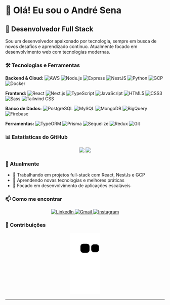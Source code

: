 # 👋 Olá! Eu sou o André Sena

## 🚀 Desenvolvedor Full Stack

Sou um desenvolvedor apaixonado por tecnologia, sempre em busca de novos desafios e aprendizado contínuo. Atualmente focado em desenvolvimento web com tecnologias modernas.

### 🛠️ Tecnologias e Ferramentas

**Backend & Cloud:**
![AWS](https://img.shields.io/badge/AWS-232F3E?style=for-the-badge&logo=amazon-aws&logoColor=white) ![Node.js](https://img.shields.io/badge/Node.js-43853D?style=for-the-badge&logo=node.js&logoColor=white) ![Express](https://img.shields.io/badge/Express-000000?style=for-the-badge&logo=express&logoColor=white) ![NestJS](https://img.shields.io/badge/NestJS-E0234E?style=for-the-badge&logo=nestjs&logoColor=white) ![Python](https://img.shields.io/badge/Python-3776AB?style=for-the-badge&logo=python&logoColor=white) ![GCP](https://img.shields.io/badge/Google_Cloud-4285F4?style=for-the-badge&logo=google-cloud&logoColor=white) ![Docker](https://img.shields.io/badge/Docker-2496ED?style=for-the-badge&logo=docker&logoColor=white)

**Frontend:**
![React](https://img.shields.io/badge/React-20232A?style=for-the-badge&logo=react&logoColor=61DAFB) ![Next.js](https://img.shields.io/badge/Next.js-000000?style=for-the-badge&logo=next.js&logoColor=white) ![TypeScript](https://img.shields.io/badge/TypeScript-007ACC?style=for-the-badge&logo=typescript&logoColor=white) ![JavaScript](https://img.shields.io/badge/JavaScript-F7DF1E?style=for-the-badge&logo=javascript&logoColor=black) ![HTML5](https://img.shields.io/badge/HTML5-E34F26?style=for-the-badge&logo=html5&logoColor=white) ![CSS3](https://img.shields.io/badge/CSS3-1572B6?style=for-the-badge&logo=css3&logoColor=white) ![Sass](https://img.shields.io/badge/Sass-CC6699?style=for-the-badge&logo=sass&logoColor=white) ![Tailwind CSS](https://img.shields.io/badge/Tailwind_CSS-38B2AC?style=for-the-badge&logo=tailwind-css&logoColor=white)

**Banco de Dados:**
![PostgreSQL](https://img.shields.io/badge/PostgreSQL-316192?style=for-the-badge&logo=postgresql&logoColor=white) ![MySQL](https://img.shields.io/badge/MySQL-4479A1?style=for-the-badge&logo=mysql&logoColor=white) ![MongoDB](https://img.shields.io/badge/MongoDB-4EA94B?style=for-the-badge&logo=mongodb&logoColor=white) ![BigQuery](https://img.shields.io/badge/BigQuery-4285F4?style=for-the-badge&logo=google-bigquery&logoColor=white) ![Firebase](https://img.shields.io/badge/Firebase-FFCA28?style=for-the-badge&logo=firebase&logoColor=black)

**Ferramentas:**
![TypeORM](https://img.shields.io/badge/TypeORM-000000?style=for-the-badge&logo=typeorm&logoColor=white) ![Prisma](https://img.shields.io/badge/Prisma-2D3748?style=for-the-badge&logo=prisma&logoColor=white) ![Sequelize](https://img.shields.io/badge/Sequelize-52B0E7?style=for-the-badge&logo=sequelize&logoColor=white) ![Redux](https://img.shields.io/badge/Redux-593D88?style=for-the-badge&logo=redux&logoColor=white) ![Git](https://img.shields.io/badge/Git-F05032?style=for-the-badge&logo=git&logoColor=white)

### 📊 Estatísticas do GitHub

<div align="center">
  <img height="180em" src="https://github-readme-stats.vercel.app/api?username=andre9653&show_icons=true&theme=dracula&include_all_commits=true&count_private=true"/>
  <img height="180em" src="https://github-readme-stats.vercel.app/api/top-langs/?username=andre9653&layout=compact&langs_count=7&theme=dracula"/>
</div>

### 🎯 Atualmente

- 🔭 Trabalhando em projetos full-stack com React, NestJs e GCP
- 🌱 Aprendendo novas tecnologias e melhores práticas
- 🚀 Focado em desenvolvimento de aplicações escaláveis

### 📫 Como me encontrar

<div align="center">
  <a href="https://www.linkedin.com/in/andre-sena" target="_blank">
    <img src="https://img.shields.io/badge/LinkedIn-0077B5?style=for-the-badge&logo=linkedin&logoColor=white" alt="LinkedIn">
  </a>
  <a href="mailto:andresena9653@gmail.com">
    <img src="https://img.shields.io/badge/Gmail-D14836?style=for-the-badge&logo=gmail&logoColor=white" alt="Gmail">
  </a>
  <a href="https://www.instagram.com/andreseeena/" target="_blank">
    <img src="https://img.shields.io/badge/Instagram-E4405F?style=for-the-badge&logo=instagram&logoColor=white" alt="Instagram">
  </a>
</div>

### 🐍 Contribuições

<div align="center">
  <img src="https://github.com/andre9653/andre9653/blob/output/github-contribution-grid-snake.svg" alt="Snake animation">
</div>

---

